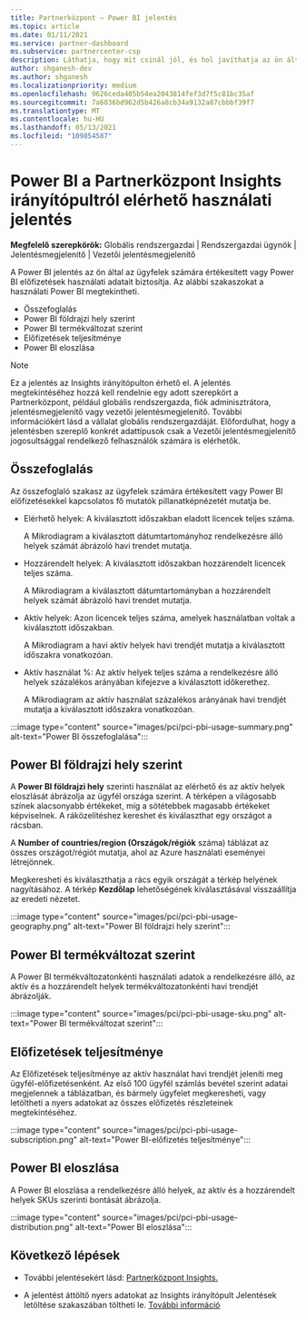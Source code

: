 ```yaml
---
title: Partnerközpont – Power BI jelentés
ms.topic: article
ms.date: 01/11/2021
ms.service: partner-dashboard
ms.subservice: partnercenter-csp
description: Láthatja, hogy mit csinál jól, és hol javíthatja az ön által az ügyfelek számára Power BI előfizetések használatát.
author: shganesh-dev
ms.author: shganesh
ms.localizationpriority: medium
ms.openlocfilehash: 9626ceda405b54ea2043814fef3d7f5c81bc35af
ms.sourcegitcommit: 7a6836bd962d5b426a8cb34a9132a87cbbbf39f7
ms.translationtype: MT
ms.contentlocale: hu-HU
ms.lasthandoff: 05/13/2021
ms.locfileid: "109854587"
---
```

# <a name="power-bi-usage-report-available-from-the-partner-center-insights-dashboard"></a>Power BI a Partnerközpont Insights irányítópultról elérhető használati jelentés

**Megfelelő szerepkörök:** Globális rendszergazdai | Rendszergazdai ügynök | Jelentésmegjelenítő | Vezetői jelentésmegjelenítő

A Power BI jelentés az ön által az ügyfelek számára értékesített vagy Power BI előfizetések használati adatait biztosítja. Az alábbi szakaszokat a használati Power BI megtekintheti.

- Összefoglalás
- Power BI földrajzi hely szerint
- Power BI termékváltozat szerint
- Előfizetések teljesítménye
- Power BI eloszlása

 > [!NOTE]
 > Ez a jelentés az Insights irányítópulton érhető el. A jelentés megtekintéséhez hozzá kell rendelnie egy adott szerepkört a Partnerközpont, például globális rendszergazda, fiók adminisztrátora, jelentésmegjelenítő vagy vezetői jelentésmegjelenítő. További információkért lásd a vállalat globális rendszergazdáját. Előfordulhat, hogy a jelentésben szereplő konkrét adattípusok csak a Vezetői jelentésmegjelenítő jogosultsággal rendelkező felhasználók számára is elérhetők.

## <a name="summary"></a>Összefoglalás

Az összefoglaló szakasz az ügyfelek számára értékesített vagy Power BI előfizetésekkel kapcsolatos fő mutatók pillanatképnézetét mutatja be. 

- Elérhető helyek: A kiválasztott időszakban eladott licencek teljes száma.

   A Mikrodiagram a kiválasztott dátumtartományhoz rendelkezésre álló helyek számát ábrázoló havi trendet mutatja.

- Hozzárendelt helyek: A kiválasztott időszakban hozzárendelt licencek teljes száma.

   A Mikrodiagram a kiválasztott dátumtartományban a hozzárendelt helyek számát ábrázoló havi trendet mutatja.

- Aktív helyek: Azon licencek teljes száma, amelyek használatban voltak a kiválasztott időszakban. 

   A Mikrodiagram a havi aktív helyek havi trendjét mutatja a kiválasztott időszakra vonatkozóan.

- Aktív használat %: Az aktív helyek teljes száma a rendelkezésre álló helyek százalékos arányában kifejezve a kiválasztott időkerethez. 

   A Mikrodiagram az aktív használat százalékos arányának havi trendjét mutatja a kiválasztott időszakra vonatkozóan.

:::image type="content" source="images/pci/pci-pbi-usage-summary.png" alt-text="Power BI összefoglalása":::

## <a name="power-bi-usage-by-geography"></a>Power BI földrajzi hely szerint

A **Power BI földrajzi hely** szerinti használat az elérhető és az aktív helyek eloszlását ábrázolja az ügyfél országa szerint. A térképen a világosabb színek alacsonyabb értékeket, míg a sötétebbek magasabb értékeket képviselnek. A ráközelítéshez kereshet és kiválaszthat egy országot a rácsban.

A **Number of countries/region (Országok/régiók** száma) táblázat az összes országot/régiót mutatja, ahol az Azure használati eseményei létrejönnek.

Megkeresheti és kiválaszthatja a rács egyik országát a térkép helyének nagyításához. A térkép **Kezdőlap** lehetőségének kiválasztásával visszaállítja az eredeti nézetet.

:::image type="content" source="images/pci/pci-pbi-usage-geography.png" alt-text="Power BI földrajzi hely szerint":::

## <a name="power-bi-usage-by-sku"></a>Power BI termékváltozat szerint

A Power BI termékváltozatonkénti használati adatok a rendelkezésre álló, az aktív és a hozzárendelt helyek termékváltozatonkénti havi trendjét ábrázolják.

:::image type="content" source="images/pci/pci-pbi-usage-sku.png" alt-text="Power BI termékváltozat szerint":::

## <a name="subscriptions-performance"></a>Előfizetések teljesítménye

Az Előfizetések teljesítménye az aktív használat havi trendjét jeleníti meg ügyfél-előfizetésenként. Az első 100 ügyfél számlás bevétel szerint adatai megjelennek a táblázatban, és bármely ügyfelet megkeresheti, vagy letöltheti a nyers adatokat az összes előfizetés részleteinek megtekintéséhez.

:::image type="content" source="images/pci/pci-pbi-usage-subscription.png" alt-text="Power BI-előfizetés teljesítménye":::

## <a name="power-bi-usage-distribution"></a>Power BI eloszlása

A Power BI eloszlása a rendelkezésre álló helyek, az aktív és a hozzárendelt helyek SKUs szerinti bontását ábrázolja.

:::image type="content" source="images/pci/pci-pbi-usage-distribution.png" alt-text="Power BI eloszlása":::

## <a name="next-steps"></a>Következő lépések

- További jelentésekért lásd: [Partnerközpont Insights.](partner-center-insights.md)

- A jelentést áttöltő nyers adatokat az Insights irányítópult Jelentések letöltése szakaszában töltheti le. [További információ](pci-download-reports.md) 
